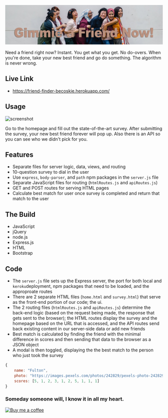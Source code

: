 ![logo](assets/logo.jpg)

Need a friend right now? Instant. You get what you get. No do-overs. When you're done, take your new best friend and go do something. The algorithm is never wrong.


## Live Link
 - https://friend-finder-becoskie.herokuapp.com/

## Usage

![screenshot](assets/find_friend.png)

Go to the homepage and fill out the state-of-the-art survey. After submitting the survey, your new best friend forever will pop up. Also there is an API so you can see who we didn't pick for you.

## Features
- Separate files for server logic, data, views, and routing
- 10-question survey to dial in the user
- Use `express`, `body-parser`, and `path` npm packages in the `server.js` file
- Separate JavaScript files for routing (`htmlRoutes.js` and `apiRoutes.js`)
- GET and POST routes for serving HTML pages
- Calculate best match for user once survey is completed and return that match to the user

## The Build

- JavaScript
- jQuery
- node.js
- Express.js
- HTML
- Bootstrap

## Code
- The `server.js` file sets up the Express server, the port for both local and `keroku`deployment, npm packages that need to be loaded, and the approproate routes
- There are 2 separate HTML files (`home.html` and `survey.html`) that serve as the front-end portion of our code; the ui.
- The 2 routing files (`htmlRoutes.js` and `apiRoutes.js`) determine the back-end logic (based on the request being made, the response that gets sent to the browser); the HTML routes display the survey and the homepage based on the URL that is accessed, and the API routes send back existing content in our server-side data or add new friends
- Best match is calculated by finding the friend with the minimal difference in scores and then sending that data to the browser as a JSON object
- A modal is then toggled, displaying the the best match to the person who just took the survey

```js
{
	name: "Fulton",
	photo: "https://images.pexels.com/photos/242829/pexels-photo-242829.jpeg?auto=compress&cs=tinysrgb&dpr=2&h=750&w=1260",
	scores: [5, 1, 2, 3, 1, 2, 5, 1, 1, 1]
}
```

### Someday someone will, I know it in all my heart. 
<a class="bmc-button" target="_blank" href="https://www.buymeacoffee.com/mwFGJN9bZ"><img src="https://www.buymeacoffee.com/assets/img/custom_images/orange_img.png" alt="Buy me a coffee"></a>